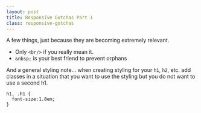 ```yaml
---
layout: post
title: Responsive Gotchas Part 1
class: responsive-gotchas
---
```


A few things, just because they are becoming extremely relevant.

- Only `<br/>` if you really mean it.
- `&nbsp;` is your best friend to prevent orphans

And a general styling note... when creating styling for your `h1`, `h2`, etc.  add classes in a situation that you want to use the styling but you do not want to use a second h1.

    h1, .h1 { 
      font-size:1.8em; 
    }
